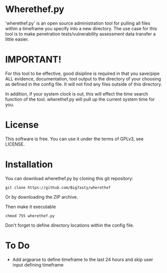 # Wherethef.py

'wherethef.py' is an open source administration tool for pulling all files within a timeframe you specify into a new directory. The use case for this tool is to make penetration tests/vulnerability assessment data transfer a little easier.

# IMPORTANT!

For this tool to be effective, good disipline is required in that you save/pipe ALL evidence, documentation, tool output to the directory of your choosing as defined in the config file. It will not find any files outside of this directory.

In addition, if your system clock is out, this will effect the time search function of the tool. wherethef.py will pull up the current system time for you.

# License

This software is free. You can use it under the terms of GPLv3, see LICENSE.

# Installation

 You can download wherethef.py by cloning this git repository:

    git clone https://github.com/Big7asty/wherethef
    
Or by downloading the ZIP archive.

Then make it executable
    
    chmod 755 wherethef.py

Don't forget to define directory locations within the config file.

# To Do

- Add argparse to define timeframe to the last 24 hours and skip user input defining timeframe
